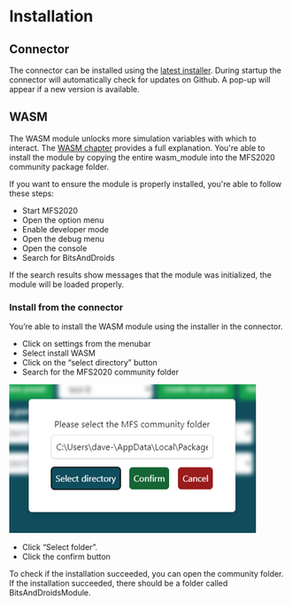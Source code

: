 # Installation

## Connector

The connector can be installed using the [latest installer](https://github.com/bitsAndDroids/flightConnector-Rust/releases/latest).
During startup the connector will automatically check for updates on Github. A pop-up will appear if a new version is available.

## WASM

The WASM module unlocks more simulation variables with which to interact. The [WASM chapter](./ch06-00-wasm.md) provides a full explanation.
You're able to install the module by copying the entire wasm_module into the MFS2020 community package folder.

If you want to ensure the module is properly installed, you're able to follow these steps:

- Start MFS2020
- Open the option menu
- Enable developer mode
- Open the debug menu
- Open the console
- Search for BitsAndDroids

If the search results show messages that the module was initialized, the module will be loaded properly.

### Install from the connector

You’re able to install the WASM module using the installer in the connector.

- Click on settings from the menubar
- Select install WASM
- Click on the “select directory” button
- Search for the MFS2020 community folder

![wasm install community folder](./images/wasm/install_wasm_community.png)

- Click “Select folder”.
- Click the confirm button

To check if the installation succeeded, you can open the community folder. If the installation succeeded, there should be a folder called BitsAndDroidsModule.
